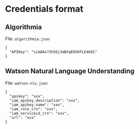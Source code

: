 # Credentials format

## Algorithmia

File: `algorithmia.json`

```
{
  "APIKey": "sim8As72h56j3mBYqEOSHfLE4k81"
}
```

## Watson Natural Language Understanding

File: `watson-nlu.json`

```
{
  "apikey": "xxx",
  "iam_apikey_description": "xxx",
  "iam_apikey_name": "xxx",
  "iam_role_crn": "xxx",
  "iam_serviceid_crn": "xxx",
  "url": "xxx"
}
```